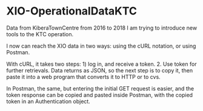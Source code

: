# XIO-OperationalDataKTC
Data from KiberaTownCentre from 2016 to 2018
I am trying to introduce new tools to the KTC operation.

I now can reach the XIO data in two ways: using the cURL notation, or using Postman.

With cURL, it takes two steps: 1) log in, and receive a token. 2. Use token for further retrievals.  Data returns as JSON, so the next step is to copy it, then paste it into a web program that converts it to HTTP or to cvs.

In Postman, the same, but entering the initial GET request is easier, and the token response can be copied and pasted inside Postman, with the copied token in an Authentication object.
